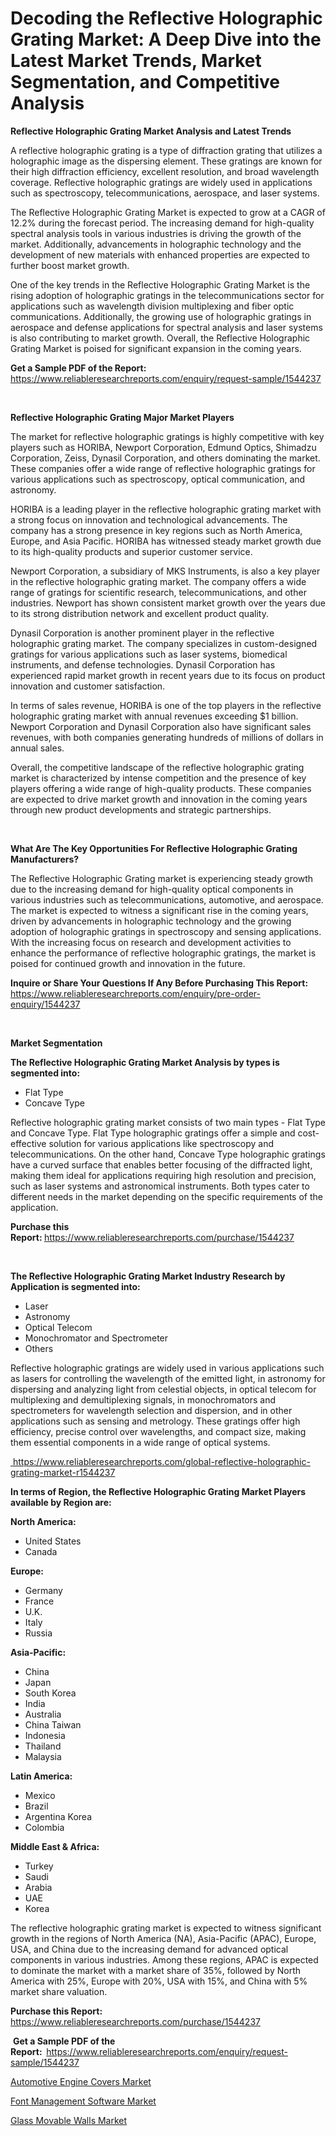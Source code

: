 <p><h1>Decoding the Reflective Holographic Grating Market: A Deep Dive into the Latest Market Trends, Market Segmentation, and Competitive Analysis</h1></p><p><strong>Reflective Holographic Grating Market Analysis and Latest Trends</strong></p>
<p><p>A reflective holographic grating is a type of diffraction grating that utilizes a holographic image as the dispersing element. These gratings are known for their high diffraction efficiency, excellent resolution, and broad wavelength coverage. Reflective holographic gratings are widely used in applications such as spectroscopy, telecommunications, aerospace, and laser systems.</p><p>The Reflective Holographic Grating Market is expected to grow at a CAGR of 12.2% during the forecast period. The increasing demand for high-quality spectral analysis tools in various industries is driving the growth of the market. Additionally, advancements in holographic technology and the development of new materials with enhanced properties are expected to further boost market growth.</p><p>One of the key trends in the Reflective Holographic Grating Market is the rising adoption of holographic gratings in the telecommunications sector for applications such as wavelength division multiplexing and fiber optic communications. Additionally, the growing use of holographic gratings in aerospace and defense applications for spectral analysis and laser systems is also contributing to market growth. Overall, the Reflective Holographic Grating Market is poised for significant expansion in the coming years.</p></p>
<p><strong>Get a Sample PDF of the Report:&nbsp;</strong> <a href="https://www.reliableresearchreports.com/enquiry/request-sample/1544237">https://www.reliableresearchreports.com/enquiry/request-sample/1544237</a></p>
<p>&nbsp;</p>
<p><strong>Reflective Holographic Grating Major Market Players</strong></p>
<p><p>The market for reflective holographic gratings is highly competitive with key players such as HORIBA, Newport Corporation, Edmund Optics, Shimadzu Corporation, Zeiss, Dynasil Corporation, and others dominating the market. These companies offer a wide range of reflective holographic gratings for various applications such as spectroscopy, optical communication, and astronomy.</p><p>HORIBA is a leading player in the reflective holographic grating market with a strong focus on innovation and technological advancements. The company has a strong presence in key regions such as North America, Europe, and Asia Pacific. HORIBA has witnessed steady market growth due to its high-quality products and superior customer service.</p><p>Newport Corporation, a subsidiary of MKS Instruments, is also a key player in the reflective holographic grating market. The company offers a wide range of gratings for scientific research, telecommunications, and other industries. Newport has shown consistent market growth over the years due to its strong distribution network and excellent product quality.</p><p>Dynasil Corporation is another prominent player in the reflective holographic grating market. The company specializes in custom-designed gratings for various applications such as laser systems, biomedical instruments, and defense technologies. Dynasil Corporation has experienced rapid market growth in recent years due to its focus on product innovation and customer satisfaction.</p><p>In terms of sales revenue, HORIBA is one of the top players in the reflective holographic grating market with annual revenues exceeding $1 billion. Newport Corporation and Dynasil Corporation also have significant sales revenues, with both companies generating hundreds of millions of dollars in annual sales.</p><p>Overall, the competitive landscape of the reflective holographic grating market is characterized by intense competition and the presence of key players offering a wide range of high-quality products. These companies are expected to drive market growth and innovation in the coming years through new product developments and strategic partnerships.</p></p>
<p>&nbsp;</p>
<p><strong>What Are The Key Opportunities For Reflective Holographic Grating Manufacturers?</strong></p>
<p><p>The Reflective Holographic Grating market is experiencing steady growth due to the increasing demand for high-quality optical components in various industries such as telecommunications, automotive, and aerospace. The market is expected to witness a significant rise in the coming years, driven by advancements in holographic technology and the growing adoption of holographic gratings in spectroscopy and sensing applications. With the increasing focus on research and development activities to enhance the performance of reflective holographic gratings, the market is poised for continued growth and innovation in the future.</p></p>
<p><strong>Inquire or Share Your Questions If Any Before Purchasing This Report:</strong> <a href="https://www.reliableresearchreports.com/enquiry/pre-order-enquiry/1544237">https://www.reliableresearchreports.com/enquiry/pre-order-enquiry/1544237</a></p>
<p>&nbsp;</p>
<p><strong>Market Segmentation</strong></p>
<p><strong>The Reflective Holographic Grating Market Analysis by types is segmented into:</strong></p>
<p><ul><li>Flat Type</li><li>Concave Type</li></ul></p>
<p><p>Reflective holographic grating market consists of two main types - Flat Type and Concave Type. Flat Type holographic gratings offer a simple and cost-effective solution for various applications like spectroscopy and telecommunications. On the other hand, Concave Type holographic gratings have a curved surface that enables better focusing of the diffracted light, making them ideal for applications requiring high resolution and precision, such as laser systems and astronomical instruments. Both types cater to different needs in the market depending on the specific requirements of the application.</p></p>
<p><strong>Purchase this Report:&nbsp;</strong><a href="https://www.reliableresearchreports.com/purchase/1544237">https://www.reliableresearchreports.com/purchase/1544237</a></p>
<p>&nbsp;</p>
<p><strong>The Reflective Holographic Grating Market Industry Research by Application is segmented into:</strong></p>
<p><ul><li>Laser</li><li>Astronomy</li><li>Optical Telecom</li><li>Monochromator and Spectrometer</li><li>Others</li></ul></p>
<p><p>Reflective holographic gratings are widely used in various applications such as lasers for controlling the wavelength of the emitted light, in astronomy for dispersing and analyzing light from celestial objects, in optical telecom for multiplexing and demultiplexing signals, in monochromators and spectrometers for wavelength selection and dispersion, and in other applications such as sensing and metrology. These gratings offer high efficiency, precise control over wavelengths, and compact size, making them essential components in a wide range of optical systems.</p></p>
<p><a href="https://www.reliableresearchreports.com/global-reflective-holographic-grating-market-r1544237">&nbsp;https://www.reliableresearchreports.com/global-reflective-holographic-grating-market-r1544237</a></p>
<p><strong>In terms of Region, the Reflective Holographic Grating Market Players available by Region are:</strong></p>
<p>
    <p> <strong> North America: </strong>
        <ul>
            <li>United States</li>
            <li>Canada</li>
        </ul>
        </p> 
    <p> <strong> Europe: </strong>
        <ul>
            <li>Germany</li>
            <li>France</li>
            <li>U.K.</li>
            <li>Italy</li>
            <li>Russia</li>
        </ul>
        </p> 
    <p> <strong> Asia-Pacific: </strong>
        <ul>
            <li>China</li>
            <li>Japan</li>
            <li>South Korea</li>
            <li>India</li>
            <li>Australia</li>
            <li>China Taiwan</li>
            <li>Indonesia</li>
            <li>Thailand</li>
            <li>Malaysia</li>
        </ul>
        </p> 
    <p> <strong> Latin America: </strong>
        <ul>
            <li>Mexico</li>
            <li>Brazil</li>
            <li>Argentina Korea</li>
            <li>Colombia</li>
        </ul>
        </p> 
    <p> <strong> Middle East & Africa: </strong>
        <ul>
            <li>Turkey</li>
            <li>Saudi</li>
            <li>Arabia</li>
            <li>UAE</li>
            <li>Korea</li>
        </ul>
    </p>
    </p>
<p><p>The reflective holographic grating market is expected to witness significant growth in the regions of North America (NA), Asia-Pacific (APAC), Europe, USA, and China due to the increasing demand for advanced optical components in various industries. Among these regions, APAC is expected to dominate the market with a market share of 35%, followed by North America with 25%, Europe with 20%, USA with 15%, and China with 5% market share valuation.</p></p>
<p><strong>Purchase this Report: </strong><a href="https://www.reliableresearchreports.com/purchase/1544237">https://www.reliableresearchreports.com/purchase/1544237</a></p>
<p>&nbsp;<strong>Get a Sample PDF of the Report:&nbsp;&nbsp;</strong><a href="https://www.reliableresearchreports.com/enquiry/request-sample/1544237">https://www.reliableresearchreports.com/enquiry/request-sample/1544237</a></p>
<p><strong></strong></p>
<p><p><a href="https://medium.com/@lavernacole31/exploring-automotive-engine-covers-market-dynamics-global-trends-and-future-growth-prospects-2024-203d78b94553">Automotive Engine Covers Market</a></p><p><a href="https://github.com/FassouRP/Market-Research-Report-List-5/blob/main/font-management-software-market.md">Font Management Software Market</a></p><p><a href="https://view.publitas.com/reportprime-1/glass-movable-walls-market-size-growth-trends-statistics-forecasts-2024-2031/">Glass Movable Walls Market</a></p></p>